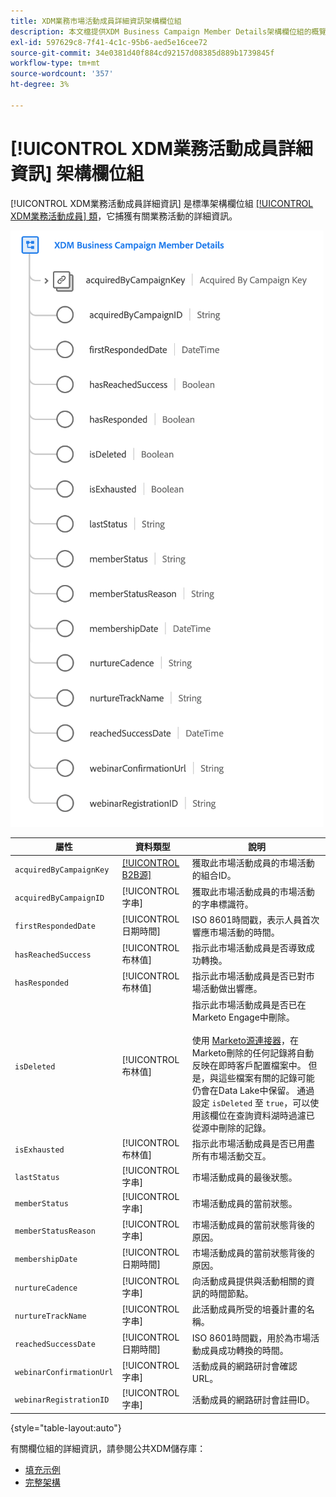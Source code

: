 ```yaml
---
title: XDM業務市場活動成員詳細資訊架構欄位組
description: 本文檔提供XDM Business Campaign Member Details架構欄位組的概覽。
exl-id: 597629c8-7f41-4c1c-95b6-aed5e16cee72
source-git-commit: 34e0381d40f884cd92157d08385d889b1739845f
workflow-type: tm+mt
source-wordcount: '357'
ht-degree: 3%

---
```


# [!UICONTROL XDM業務活動成員詳細資訊] 架構欄位組

[!UICONTROL XDM業務活動成員詳細資訊] 是標準架構欄位組 [[!UICONTROL XDM業務活動成員] 類](../../classes/b2b/business-campaign-members.md)，它捕獲有關業務活動的詳細資訊。

![XDM業務活動成員詳細資訊欄位組在UI中顯示時的結構](../../images/field-groups/b2b/business-campaign-member-details.png)

| 屬性 | 資料類型 | 說明 |
| --- | --- | --- |
| `acquiredByCampaignKey` | [[!UICONTROL B2B源]](../../data-types/b2b-source.md) | 獲取此市場活動成員的市場活動的組合ID。 |
| `acquiredByCampaignID` | [!UICONTROL 字串] | 獲取此市場活動成員的市場活動的字串標識符。 |
| `firstRespondedDate` | [!UICONTROL 日期時間] | ISO 8601時間戳，表示人員首次響應市場活動的時間。 |
| `hasReachedSuccess` | [!UICONTROL 布林值] | 指示此市場活動成員是否導致成功轉換。 |
| `hasResponded` | [!UICONTROL 布林值] | 指示此市場活動成員是否已對市場活動做出響應。 |
| `isDeleted` | [!UICONTROL 布林值] | 指示此市場活動成員是否已在Marketo Engage中刪除。<br><br>使用 [Marketo源連接器](../../../sources/connectors/adobe-applications/marketo/marketo.md)，在Marketo刪除的任何記錄將自動反映在即時客戶配置檔案中。 但是，與這些檔案有關的記錄可能仍會在Data Lake中保留。 通過設定 `isDeleted` 至 `true`，可以使用該欄位在查詢資料湖時過濾已從源中刪除的記錄。 |
| `isExhausted` | [!UICONTROL 布林值] | 指示此市場活動成員是否已用盡所有市場活動交互。 |
| `lastStatus` | [!UICONTROL 字串] | 市場活動成員的最後狀態。 |
| `memberStatus` | [!UICONTROL 字串] | 市場活動成員的當前狀態。 |
| `memberStatusReason` | [!UICONTROL 字串] | 市場活動成員的當前狀態背後的原因。 |
| `membershipDate` | [!UICONTROL 日期時間] | 市場活動成員的當前狀態背後的原因。 |
| `nurtureCadence` | [!UICONTROL 字串] | 向活動成員提供與活動相關的資訊的時間節點。 |
| `nurtureTrackName` | [!UICONTROL 字串] | 此活動成員所受的培養計畫的名稱。 |
| `reachedSuccessDate` | [!UICONTROL 日期時間] | ISO 8601時間戳，用於為市場活動成員成功轉換的時間。 |
| `webinarConfirmationUrl` | [!UICONTROL 字串] | 活動成員的網路研討會確認URL。 |
| `webinarRegistrationID` | [!UICONTROL 字串] | 活動成員的網路研討會註冊ID。 |

{style="table-layout:auto"}

有關欄位組的詳細資訊，請參閱公共XDM儲存庫：

* [填充示例](https://github.com/adobe/xdm/blob/master/components/fieldgroups/campaign-member/campaign-member-details.example.1.json)
* [完整架構](https://github.com/adobe/xdm/blob/master/components/fieldgroups/campaign-member/campaign-member-details.schema.json)
